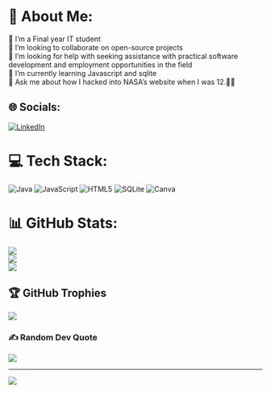 # 💫 About Me:
🔭 I’m a Final year IT student<br>👯 I’m looking to collaborate on open-source projects<br>🤝 I’m looking for help with seeking assistance with practical software development and employment opportunities in the field<br>🌱 I’m currently learning Javascript and sqlite<br>💬 Ask me about  how I hacked into NASA’s website when I was 12.👩‍💻<br>


## 🌐 Socials:
[![LinkedIn](https://img.shields.io/badge/LinkedIn-%230077B5.svg?logo=linkedin&logoColor=white)](https://linkedin.com/in/https://www.linkedin.com/in/gokulavasan-s-6773ab220/) 

# 💻 Tech Stack:
![Java](https://img.shields.io/badge/java-%23ED8B00.svg?style=for-the-badge&logo=java&logoColor=white) ![JavaScript](https://img.shields.io/badge/javascript-%23323330.svg?style=for-the-badge&logo=javascript&logoColor=%23F7DF1E) ![HTML5](https://img.shields.io/badge/html5-%23E34F26.svg?style=for-the-badge&logo=html5&logoColor=white) ![SQLite](https://img.shields.io/badge/sqlite-%2307405e.svg?style=for-the-badge&logo=sqlite&logoColor=white) ![Canva](https://img.shields.io/badge/Canva-%2300C4CC.svg?style=for-the-badge&logo=Canva&logoColor=white)
# 📊 GitHub Stats:
![](https://github-readme-stats.vercel.app/api?username=GokulavasanS&theme=radical&hide_border=false&include_all_commits=false&count_private=false)<br/>
![](https://github-readme-streak-stats.herokuapp.com/?user=GokulavasanS&theme=radical&hide_border=false)<br/>
![](https://github-readme-stats.vercel.app/api/top-langs/?username=GokulavasanS&theme=radical&hide_border=false&include_all_commits=false&count_private=false&layout=compact)

## 🏆 GitHub Trophies
![](https://github-profile-trophy.vercel.app/?username=GokulavasanS&theme=radical&no-frame=true&no-bg=true&margin-w=4)

### ✍️ Random Dev Quote
![](https://quotes-github-readme.vercel.app/api?type=horizontal&theme=radical)

---
[![](https://visitcount.itsvg.in/api?id=GokulavasanS&icon=0&color=6)](https://visitcount.itsvg.in)

<!-- Proudly created with GPRM ( https://gprm.itsvg.in ) -->
